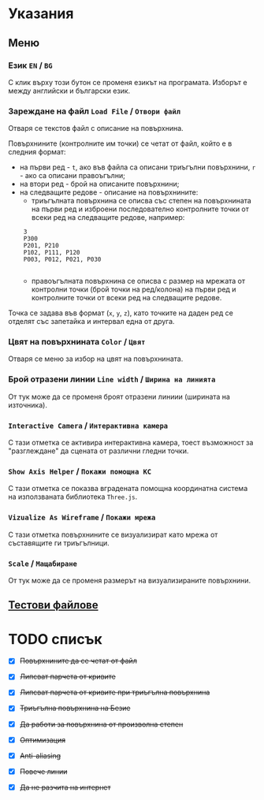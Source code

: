 # Указания

## Меню

### Език `EN` / `BG`
  С клик върху този бутон се променя езикът на програмата. Изборът е между английски и български език.
  
### Зареждане на файл `Load File` / `Отвори файл`
Отваря се текстов файл с описание на повърхнина.

Повърхнините (контролните им точки) се четат от файл, който е в следния формат: 
- на първи ред - `t`, ако във файла са описани триъгълни повърхнини, `r` - ако са описани правоъгълни;
- на втори ред - брой на описаните повърхнини; 
- на следващите редове - описание на повърхнините: 
  - триъгълната повърхнина се описва със степен на повърхнината на първи ред и изброени последователно контролните точки от всеки ред на следващите редове, например:
  ```
   3
   P300
   P201, P210
   P102, P111, P120
   P003, P012, P021, P030
   
  ```
  - правоъгълната повърхнина се описва с размер на мрежата от контролни точки (брой точки на ред/колона) на първи ред и контролните точки от всеки ред на следващите редове.

Точка се задава във формат (`x`, `y`, `z`), като точките на даден ред се отделят със запетайка и интервал една от друга.

### Цвят на повърхнината `Color` / `Цвят`
Отваря се меню за избор на цвят на повърхнината.

### Брой отразени линии `Line width` / `Ширина на линията`
От тук може да се променя броят отразени линиии (ширината на източника).

### `Interactive Camera` / `Интерактивна камера`
С тази отметка се активира интерактивна камера, тоест възможност за "разглеждане" да сцената от различни гледни точки.

### `Show Axis Helper` / `Покажи помощна КС`
С тази отметка се показва вградената помощна координатна система на използваната библиотека `Three.js`.

### `Vizualize As Wireframe` / `Покажи мрежа`
С тази отметка повърхнините се визуализират като мрежа от съставящите ги триъгълници.

### `Scale` / `Мащабиране`
От тук може да се променя размерът на визуализираните повърхнини.

## [Тестови файлове](test&#32;files)

# TODO списък

- [x] ~~Повърхнините да се четат от файл~~

- [x] ~~Липсват парчета от кривите~~

- [x] ~~Липсват парчета от кривите при триъгълна повърхнина~~

- [x] ~~Триъгълна повърхнина на Безие~~

- [x] ~~Да работи за повърхнина от произволна степен~~

- [x] ~~Оптимизация~~

- [x] ~~Anti-aliasing~~

- [x] ~~Повече линии~~

- [x] ~~Да не разчита на интернет~~
